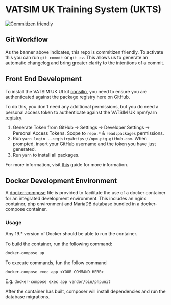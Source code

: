 # VATSIM UK Training System (UKTS)
[![Commitizen friendly](https://img.shields.io/badge/commitizen-friendly-brightgreen.svg)](http://commitizen.github.io/cz-cli/)

## Git Workflow
As the banner above indicates, this repo is commitizen friendly. To activate this you can run `git commit` or `git cz`.
This allows us to generate an automatic changelog and bring greater clarity to the intentions of a commit.

## Front End Development
To install the VATSIM UK UI kit [consilio](https://github.com/VATSIM-UK/consilio), you need to ensure you are authenticated against the package registry here on GitHub.

To do this, you don't need any additional permissions, but you do need a personal access token to authenticate against
the VATSIM UK npm/yarn [registry](https://github.com/orgs/VATSIM-UK/packages).

1. Generate Token from GitHub -> Settings -> Developer Settings -> Personal Access Tokens. Scope to `repo.*` & `read:packages` permissions.
2. Run `yarn login --registry=https://npm.pkg.github.com`. When prompted, insert your GitHub username and the token you 
have just generated.
3. Run `yarn` to install all packages.

For more information, visit 
[this](https://help.github.com/en/packages/using-github-packages-with-your-projects-ecosystem/configuring-npm-for-use-with-github-packages#authenticating-to-github-packages) guide
for more information.

## Docker Development Environment
A [docker-compose](https://docs.docker.com/compose/) file is provided to facilitate the use of a docker container for an integrated development environment.
This includes an nginx container, php environment and MariaDB database bundled in a docker-compose container.

### Usage
Any 19.* version of Docker should be able to run the container. 

To build the container, run the following command: 

```docker-compose up```

To execute commands, fun the follow command

```docker-compose exec app <YOUR COMMAND HERE>```

E.g. 
```docker-compose exec app vendor/bin/phpunit```

After the container has built, composer will install dependencies and run the database
migrations.
